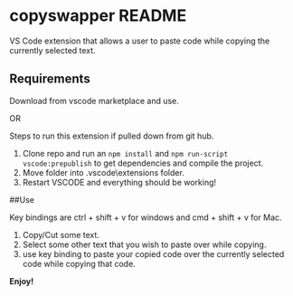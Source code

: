 # copyswapper README

VS Code extension that allows a user to paste code while copying the currently selected text.

## Requirements
Download from vscode marketplace and use.

OR 

Steps to run this extension if pulled down from git hub.

1. Clone repo and run an `npm install` and `npm run-script vscode:prepublish` to get dependencies and compile the project.
2. Move folder into .vscode\extensions folder.
3. Restart VSCODE and everything should be working!

##Use

Key bindings are ctrl + shift + v for windows and cmd + shift + v for Mac. 

1. Copy/Cut some text.
2. Select some other text that you wish to paste over while copying.
3. use key binding to paste your copied code over the currently selected code while copying that code.

**Enjoy!**
